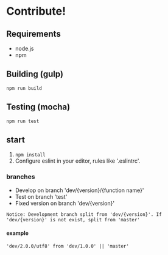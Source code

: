 # Contribute!

## Requirements

* node.js
* npm

## Building (gulp)

`npm run build`

## Testing (mocha)

`npm run test`


## start

1. `npm install`
2. Configure eslint in your editor, rules like '.eslintrc'.

### branches

* Develop on branch 'dev/{version}/{function name}'
* Test on branch 'test'
* Fixed version on branch 'dev/{version}'

`Notice: Development branch split from 'dev/{version}'. If 'dev/{version}' is not exist, split from 'master'`

#### example

` 'dev/2.0.0/utf8' from 'dev/1.0.0' || 'master' `